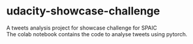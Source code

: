 # udacity-showcase-challenge
A tweets analysis project for showcase challenge for SPAIC 
</br>
The colab notebook contains the code to analyse tweets using pytorch.
